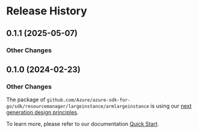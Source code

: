 # Release History

## 0.1.1 (2025-05-07)
### Other Changes


## 0.1.0 (2024-02-23)
### Other Changes

The package of `github.com/Azure/azure-sdk-for-go/sdk/resourcemanager/largeinstance/armlargeinstance` is using our [next generation design principles](https://azure.github.io/azure-sdk/general_introduction.html).

To learn more, please refer to our documentation [Quick Start](https://aka.ms/azsdk/go/mgmt).